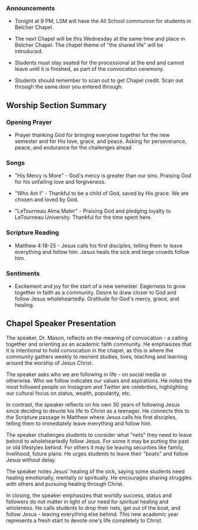 

### Announcements

- Tonight at 9 PM, LSM will have the All School communion for students in Belcher Chapel. 

- The next Chapel will be this Wednesday at the same time and place in Belcher Chapel. The chapel theme of "the shared life" will be introduced.

- Students must stay seated for the processional at the end and cannot leave until it is finished, as part of the convocation ceremony. 

- Students should remember to scan out to get Chapel credit. Scan out through the same door you entered through.


## Worship Section Summary

### Opening Prayer
- Prayer thanking God for bringing everyone together for the new semester and for His love, grace, and peace. Asking for perseverance, peace, and endurance for the challenges ahead. 

### Songs
- "His Mercy is More" - God's mercy is greater than our sins. Praising God for his unfailing love and forgiveness.

- "Who Am I" - Thankful to be a child of God, saved by His grace. We are chosen and loved by God. 

- "LeTourneau Alma Mater" - Praising God and pledging loyalty to LeTourneau University. Thankful for the time spent here.

### Scripture Reading 
- Matthew 4:18-25 - Jesus calls his first disciples, telling them to leave everything and follow him. Jesus heals the sick and large crowds follow him.

### Sentiments
- Excitement and joy for the start of a new semester. Eagerness to grow together in faith as a community. Desire to draw closer to God and follow Jesus wholeheartedly. Gratitude for God's mercy, grace, and healing.


## Chapel Speaker Presentation

The speaker, Dr. Mason, reflects on the meaning of convocation - a calling together and orienting as an academic faith community. He emphasizes that it is intentional to hold convocation in the chapel, as this is where the community gathers weekly to reorient studies, lives, teaching and learning around the worship of Jesus Christ. 

The speaker asks who we are following in life - on social media or otherwise. Who we follow indicates our values and aspirations. He notes the most followed people on Instagram and Twitter are celebrities, highlighting our cultural focus on status, wealth, popularity, etc.  

In contrast, the speaker reflects on his own 30 years of following Jesus since deciding to devote his life to Christ as a teenager. He connects this to the Scripture passage in Matthew where Jesus calls his first disciples, telling them to immediately leave everything and follow him. 

The speaker challenges students to consider what "nets" they need to leave behind to wholeheartedly follow Jesus. For some it may be putting the past or old lifestyles behind. For others it may be leaving securities like family, livelihood, future plans. He urges students to leave their "boats" and follow Jesus without delay.

The speaker notes Jesus' healing of the sick, saying some students need healing emotionally, mentally or spiritually. He encourages sharing struggles with others and pursuing healing through Christ. 

In closing, the speaker emphasizes that worldly success, status and followers do not matter in light of our need for spiritual healing and wholeness. He calls students to drop their nets, get out of the boat, and follow Jesus - leaving everything else behind. This new academic year represents a fresh start to devote one's life completely to Christ.